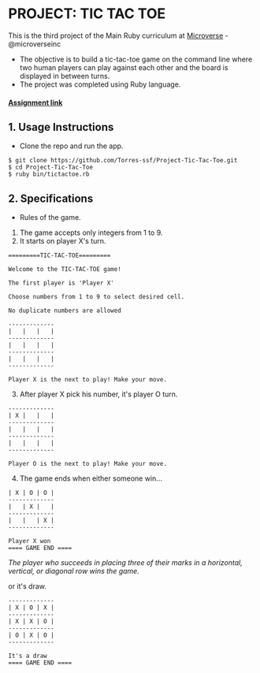 # PROJECT: TIC TAC TOE

This is the third project of the Main Ruby curriculum at [Microverse](https://www.microverse.org/) - @microverseinc

* The objective is to build a tic-tac-toe game on the command line where two human players can play against each other and the board is displayed in between turns.
* The project was completed using Ruby language.

#### [Assignment link](https://www.theodinproject.com/courses/ruby-programming/lessons/oop)

## 1. Usage Instructions

- Clone the repo and run the app.
```
$ git clone https://github.com/Torres-ssf/Project-Tic-Tac-Toe.git
$ cd Project-Tic-Tac-Toe
$ ruby bin/tictactoe.rb
```

## 2. Specifications

- Rules of the game.

1. The game accepts only integers from 1 to 9.
2. It starts on player X's turn.
```
=========TIC-TAC-TOE=========

Welcome to the TIC-TAC-TOE game!

The first player is 'Player X'

Choose numbers from 1 to 9 to select desired cell.

No duplicate numbers are allowed

-------------
|   |   |   |
-------------
|   |   |   |
-------------
|   |   |   |
-------------

Player X is the next to play! Make your move.
```
3. After player X pick his number, it's player O turn.
```
-------------
| X |   |   |
-------------
|   |   |   |
-------------
|   |   |   |
-------------

Player O is the next to play! Make your move.
```
4. The game ends when either someone win...

```
| X | O | O |
-------------
|   | X |   |
-------------
|   |   | X |
-------------

Player X won
==== GAME END ====
```
*The player who succeeds in placing three of their marks in a horizontal, vertical, or diagonal row wins the game.*

or it's draw.

```
-------------
| X | O | X |
-------------
| X | X | O |
-------------
| O | X | O |
-------------

It's a draw
==== GAME END ====
```
